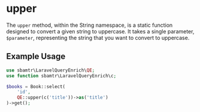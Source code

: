 # upper

The `upper` method, within the String namespace, is a static function designed to convert a given string to uppercase.
It takes a single parameter, `$parameter`, representing the string that you want to convert to uppercase.

## Example Usage

```php
use sbamtr\LaravelQueryEnrich\QE;
use function sbamtr\LaravelQueryEnrich\c;

$books = Book::select(
    'id',
    QE::upper(c('title'))->as('title')
)->get();
```